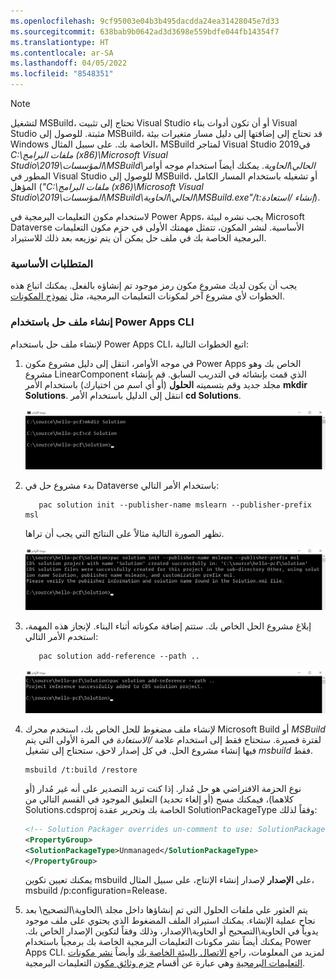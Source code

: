 ```yaml
---
ms.openlocfilehash: 9cf95003e04b3b495dacdda24ea31428045e7d33
ms.sourcegitcommit: 638bab9b0642ad3d3698e559bdfe044fb14354f7
ms.translationtype: HT
ms.contentlocale: ar-SA
ms.lasthandoff: 04/05/2022
ms.locfileid: "8548351"
---
```

> [!NOTE]
> لتشغيل MSBuild، تحتاج إلى تثبيت Visual Studio أو أن تكون أدوات بناء Visual Studio مثبتة. للوصول إلى MSBuild، قد تحتاج إلى إضافتها إلى دليل مسار متغيرات بيئة Windows الخاصة بك. على سبيل المثال، MSBuild لمتاجر Visual Studio 2019في *C:\\ملفات البرامج (x86)\\Microsoft Visual Studio\\2019\\المؤسسات\\MSBuild\\الحالي\\الحاوية*. يمكنك أيضاً استخدام موجه أوامر المطور في Visual Studio للوصول إلى MSBuild، أو تشغيله باستخدام المسار الكامل المؤهل (*"C:\\ملفات البرامج (x86)\\Microsoft Visual Studio\\2019\\المؤسسات\\MSBuild\\الحالي\\الحاوية\\MSBuild.exe"/t:إنشاء /استعادة*).

لاستخدام مكون التعليمات البرمجية في Power Apps، يجب نشره لبيئة Microsoft Dataverse الأساسية. لنشر المكون، تتمثل مهمتك الأولى في حزم مكون التعليمات البرمجية الخاصة بك في ملف حل يمكن أن يتم توزيعه بعد ذلك للاستيراد.

### <a name="prerequisites"></a>المتطلبات الأساسية

يجب أن يكون لديك مشروع مكون رمز موجود تم إنشاؤه بالفعل. يمكنك اتباع هذه الخطوات لأي مشروع آخر لمكونات التعليمات البرمجية، مثل [نموذج المكونات](/power-apps/developer/component-framework/use-sample-components).

### <a name="create-a-solution-file-with-power-apps-cli"></a>إنشاء ملف حل باستخدام Power Apps CLI
لإنشاء ملف حل باستخدام Power Apps CLI، اتبع الخطوات التالية:

1.  في موجه الأوامر، انتقل إلى دليل مشروع مكون Power Apps الخاص بك وهو مشروع LinearComponent الذي قمت بإنشائه في التدريب السابق. قم بإنشاء مجلد جديد وقم بتسميته **الحلول** (أو أي اسم من اختيارك) باستخدام الأمر **mkdir Solutions**. انتقل إلى الدليل باستخدام الأمر **cd Solutions**.

    ![لقطة شاشة لموجه الأوامر، ودليل مشروع مكون Power Apps وإنشاء مجلد جديد باسم الحل باستخدام الأمر mkdir Solution والوصول إلى الدليل باستخدام الأمر cd Solution.](../media/picture-10.png)

2.  بدء مشروع حل في Dataverse باستخدام الأمر التالي:

    ```azurepowershell
       pac solution init --publisher-name mslearn --publisher-prefix msl
    ```

     تظهر الصورة التالية مثالاً على النتائج التي يجب أن تراها.

     ![مثال علي النتائج التي تمت مشاهدتها من خلال تهيئة المشروع.](../media/picture-11.png)

3.  إبلاغ مشروع الحل الخاص بك. ستتم إضافة مكوناته أثناء البناء. لإنجاز هذه المهمة، استخدم الأمر التالي:

    ```azurepowershell
       pac solution add-reference --path ..
    ```

    ![لقطة شاشة لإضافة مكونات أثناء الإنشاء باستخدام الأمر.](../media/picture-12.png)

4.  لإنشاء ملف مضغوط للحل الخاص بك، استخدم محرك Microsoft Build أو *MSBuild* لفترة قصيرة. ستحتاج فقط إلى استخدام علامة */الاستعادة* في المرة الأولى التي يتم فيها إنشاء مشروع الحل. في كل إصدار لاحق، ستحتاج إلى تشغيل *msbuild* فقط.

    ```azurepowershell
    msbuild /t:build /restore
    ```
    
     نوع الحزمة الافتراضي هو حل مُدار. إذا كنت تريد التصدير على أنه غير مُدار (أو كلاهما)، فيمكنك مسح (أو إلغاء تحديد) التعليق الموجود في القسم التالي من Solutions.cdsproj الخاصة بك وتحرير عقدة SolutionPackageType وفقاً لذلك:

    ```xml
    <!-- Solution Packager overrides un-comment to use: SolutionPackagerType Managed, Unmanaged, Both)-->
    <PropertyGroup>
    <SolutionPackageType>Unmanaged</SolutionPackageType>
    </PropertyGroup>
    ```

    يمكنك تعيين تكوين msbuild على **الإصدار** لإصدار إنشاء الإنتاج، على سبيل المثال، msbuild /p:configuration=Release.

5.  يتم العثور علي ملفات الحلول التي تم إنشاؤها داخل مجلد \\الحاوية\\التصحيح\\ بعد نجاح عملية الإنشاء. يمكنك استيراد الملف المضغوط الذي يحتوي على ملف موجود يدوياً في الحاوية\التصحيح أو الحاوية\الإصدار، وذلك وفقاً لتكوين الإصدار الخاص بك. يمكنك أيضاً نشر مكونات التعليمات البرمجية الخاصة بك برمجياً باستخدام Power Apps CLI. لمزيد من المعلومات، راجع [الاتصال بالبيئة الخاصة بك](/power-apps/developer/component-framework/import-custom-controls#connecting-to-your-environment) وأيضاً [نشر مكونات التعليمات البرمجية](/power-apps/developer/component-framework/import-custom-controls#deploying-code-components) وهي عبارة عن أقسام [حزم وثائق مكون](/power-apps/developer/component-framework/import-custom-controls) التعليمات البرمجية.
